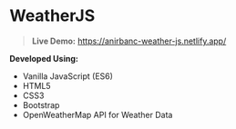 # WeatherJS

>__Live Demo:__ https://anirbanc-weather-js.netlify.app/

__Developed Using:__

* Vanilla JavaScript (ES6)
* HTML5
* CSS3
* Bootstrap
* OpenWeatherMap API for Weather Data
